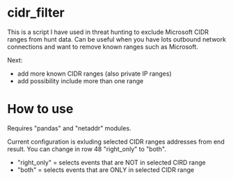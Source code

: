 # cidr_filter

This is a script I have used in threat hunting to exclude Microsoft CIDR ranges from hunt data. Can be useful when you have lots outbound network connections and want to remove known ranges such as Microsoft. 

Next:
- add more known CIDR ranges (also private IP ranges)
- add possibility include more than one range

# How to use
Requires "pandas" and "netaddr" modules. 

Current configuration is exluding selected CIDR ranges addresses from end result. You can change in row 48 "right_only" to "both". 

- "right_only" = selects events that are NOT in selected CIRD range
- "both" = selects events that are ONLY in selected CIDR range
